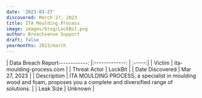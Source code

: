 ```yaml
---
date: '2023-03-27'
discovered: March 27, 2023
title: ITA Moulding Process
image: images/blog/LockBit.png
author: Breachsense Support
draft: false
yearmonths: 2023/march
---
```


| Data Breach Report------------:     |:-------------:    | :-----:|
| Victim      | ita-moulding-process.com      | 
| Threat Actor      | LockBit      | 
| Date Discovered      | Mar 27, 2023      | 
| Description      | ITA MOULDING PROCESS, a specialist in moulding wood and foam, proposes you a complete and diversified range of solutions.      | 
| Leak Size      | Unknown      | 

